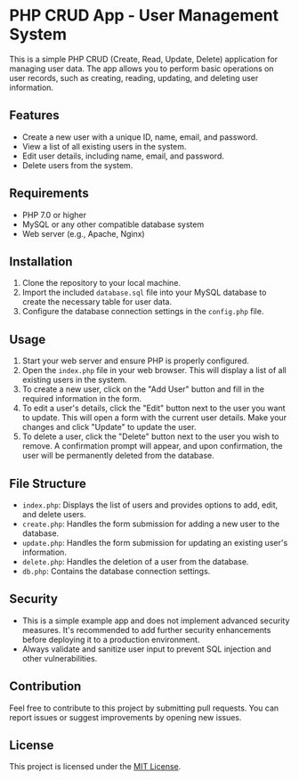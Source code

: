 # PHP CRUD App - User Management System

This is a simple PHP CRUD (Create, Read, Update, Delete) application for managing user data. The app allows you to perform basic operations on user records, such as creating, reading, updating, and deleting user information.

## Features

- Create a new user with a unique ID, name, email, and password.
- View a list of all existing users in the system.
- Edit user details, including name, email, and password.
- Delete users from the system.

## Requirements

- PHP 7.0 or higher
- MySQL or any other compatible database system
- Web server (e.g., Apache, Nginx)

## Installation

1. Clone the repository to your local machine.
2. Import the included `database.sql` file into your MySQL database to create the necessary table for user data.
3. Configure the database connection settings in the `config.php` file.

## Usage

1. Start your web server and ensure PHP is properly configured.
2. Open the `index.php` file in your web browser. This will display a list of all existing users in the system.
3. To create a new user, click on the "Add User" button and fill in the required information in the form.
4. To edit a user's details, click the "Edit" button next to the user you want to update. This will open a form with the current user details. Make your changes and click "Update" to update the user.
5. To delete a user, click the "Delete" button next to the user you wish to remove. A confirmation prompt will appear, and upon confirmation, the user will be permanently deleted from the database.

## File Structure

- `index.php`: Displays the list of users and provides options to add, edit, and delete users.
- `create.php`: Handles the form submission for adding a new user to the database.
- `update.php`: Handles the form submission for updating an existing user's information.
- `delete.php`: Handles the deletion of a user from the database.
- `db.php`: Contains the database connection settings.

## Security

- This is a simple example app and does not implement advanced security measures. It's recommended to add further security enhancements before deploying it to a production environment.
- Always validate and sanitize user input to prevent SQL injection and other vulnerabilities.

## Contribution

Feel free to contribute to this project by submitting pull requests. You can report issues or suggest improvements by opening new issues.

## License

This project is licensed under the [MIT License](LICENSE).
